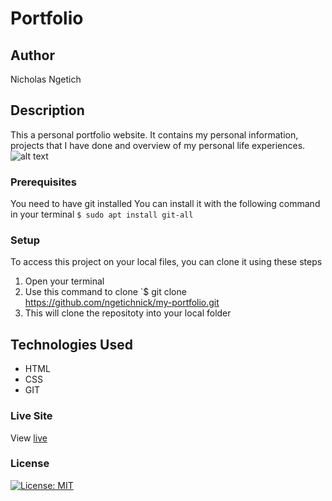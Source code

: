 # Portfolio
## Author
Nicholas Ngetich
## Description
This a personal portfolio website. It contains my personal information, projects that I have done and overview of my personal life experiences.
![alt text](porfolio-Nicholas-Ngetich.png)
### Prerequisites
You need to have git installed
You can install it with the following command in your terminal
`$ sudo apt install git-all`
### Setup
To access this project on your local files, you can clone it using these steps
1. Open your terminal
1. Use this command to clone `$ git clone https://github.com/ngetichnick/my-portfolio.git
1. This will clone the repositoty into your local folder
## Technologies Used
- HTML
- CSS
- GIT
### Live Site
View [live](https://ngetichnick.github.io/my-portfolio/index.html)
### License
 [![License: MIT](https://img.shields.io/badge/License-MIT-yellow.svg)](/LICENSE)
